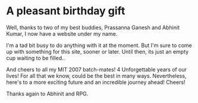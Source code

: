 # A pleasant birthday gift

<!--[options]
date: 2010-12-10T00:00:00.000Z
title: null
url: 2010/12/pleasant-birthday-gift.html
-->

Well, thanks to two of my best buddies, Prassanna Ganesh and Abhinit Kumar, I now have a website under my name.

I'm a tad bit busy to do anything with it at the moment. But I'm sure to come up with something for this site, sooner or later. Until then, its just an empty cup waiting to be filled..

And cheers to all my MIT 2007 batch-mates! 4 Unforgettable years of our lives! For all that we know, could be the best in many ways. Nevertheless, here's to a more exciting future and an incredible journey ahead! Cheers!

Thanks again to Abhinit and RPG.